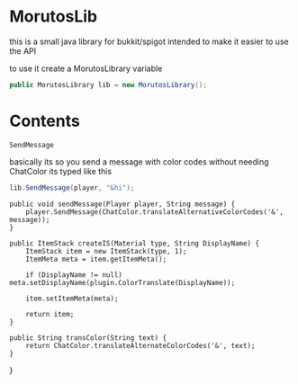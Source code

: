 # MorutosLib
this is a small java library for bukkit/spigot intended to make it easier to use the API

to use it create a MorutosLibrary variable

```java
public MorutosLibrary lib = new MorutosLibrary();
```

# Contents

`SendMessage`

basically its so you send a message with color codes without needing ChatColor
its typed like this 

```java
lib.SendMessage(player, "&hi");
```

	public void sendMessage(Player player, String message) {
		player.SendMessage(ChatColor.translateAlternativeColorCodes('&', message));
	}

	public ItemStack createIS(Material type, String DisplayName) {
		ItemStack item = new ItemStack(type, 1);
		ItemMeta meta = item.getItemMeta();

		if (DisplayName != null) meta.setDisplayName(plugin.ColorTranslate(DisplayName));

		item.setItemMeta(meta);

		return item;
	}

	public String transColor(String text) {
		return ChatColor.translateAlternateColorCodes('&', text);
	}
}
